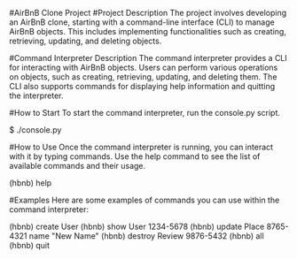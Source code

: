 
#AirBnB Clone Project
#Project Description
The project involves developing an AirBnB clone, starting with a command-line interface (CLI) to manage AirBnB objects. This includes implementing functionalities such as creating, retrieving, updating, and deleting objects.

#Command Interpreter Description
The command interpreter provides a CLI for interacting with AirBnB objects. Users can perform various operations on objects, such as creating, retrieving, updating, and deleting them. The CLI also supports commands for displaying help information and quitting the interpreter.

#How to Start
To start the command interpreter, run the console.py script.

$ ./console.py

#How to Use
Once the command interpreter is running, you can interact with it by typing commands. Use the help command to see the list of available commands and their usage.

(hbnb) help

#Examples
Here are some examples of commands you can use within the command interpreter:

(hbnb) create User
(hbnb) show User 1234-5678
(hbnb) update Place 8765-4321 name "New Name"
(hbnb) destroy Review 9876-5432
(hbnb) all
(hbnb) quit
